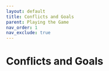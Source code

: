 ```yaml
---
layout: default
title: Conflicts and Goals
parent: Playing the Game
nav_order: 1
nav_exclude: true
--- 
```

# Conflicts and Goals

